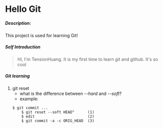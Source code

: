 # Hello Git

##### Description:
This project is used for learning Git!

##### Self Introduction
> Hi, I'm TensionHuang.
> It is my first time to learn git and github.
> It's so cool

##### Git learning

1. git reset
	+ what is the difference between _--hard_ and _--soft_?
	+ example:
	```
	$ git commit ...
        $ git reset --soft HEAD^      (1)
        $ edit                        (2)
        $ git commit -a -c ORIG_HEAD  (3)
	```

	
